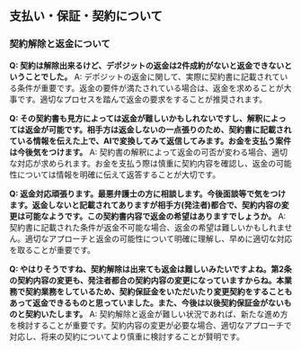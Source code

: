 ## 支払い・保証・契約について
### 契約解除と返金について

**Q: 契約は解除出来るけど、デポジットの返金は2件成約がないと返金できないということでした。**
A: デポジットの返金に関して、実際に契約書に記載されている条件が重要です。返金の要件が満たされている場合は、返金を求めることが大事です。適切なプロセスを踏んで返金の要求をすることが推奨されます。

**Q: その契約書も見方によっては返金が難しいかもしれないですし、解釈によっては返金が可能です。相手方は返金しないの一点張りのため、契約書に記載されている情報を伝えた上で、AIで変換してみて返信してみます。お金を支払う案件は今後気をつけます。**
A: 契約書の解釈によって返金の可否が変わる場合、適切な対応が求められます。お金を支払う際は慎重に契約内容を確認し、返金の可能性については情報を明確に伝えて返答することが大切です。

**Q: 返金対応頑張ります。最悪弁護士の方に相談します。今後面談等で気をつけます。返金しないと記載されてありますが相手方(発注者)都合で、契約内容の変更は可能なようです。この契約書内容で返金の希望はありますでしょうか。**
A: 契約書に記載された条件が返金不可能な場合、返金の希望は難しいかもしれません。適切なアプローチと返金の可能性について明確に理解し、早めに適切な対応を取ることが重要です。

**Q: やはりそうですね、契約解除は出来ても返金は難しいみたいですよね。第2条の契約内容の変更も、発注者都合の契約内容の変更になっていますからね。本業務で契約業務をしているため、契約保証金をいただいたり変更契約をすることもあって返金できるものと思っていました。また、今後は以後契約保証金がないものと契約いたします。**
A: 契約解除と返金が難しい状況であれば、新たな進め方を検討することが重要です。契約内容の変更が必要な場合、適切なアプローチで対応し、将来の契約についてより慎重に検討することが賢明です。
